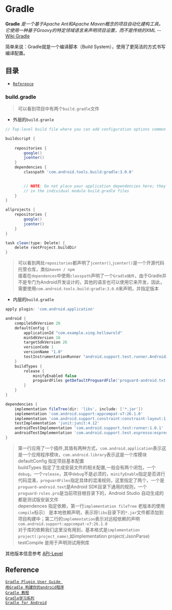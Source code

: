 # Gradle

**Gradle** _是一个基于Apache Ant和Apache Maven概念的项目自动化建构工具。它使用一种基于Groovy的特定领域语言来声明项目设置，而不是传统的XML_ -- [Wiki Gradle](https://zh.wikipedia.org/wiki/Gradle)    

简单来说：Gradle就是一个编译脚本（Build System），使用了更简洁的方式书写编译配置。

## 目录
- [`Reference`](#reference)

### build.gradle

> 可以看到项目中有两个`build.gradle`文件

- 外层的`build.granle`

```gradle
// Top-level build file where you can add configuration options common to all sub-projects/modules.

buildscript {
    
    repositories {
        google()
        jcenter()
    }
    dependencies {
        classpath 'com.android.tools.build:gradle:3.0.0'
        

        // NOTE: Do not place your application dependencies here; they belong
        // in the individual module build.gradle files
    }
}

allprojects {
    repositories {
        google()
        jcenter()
    }
}

task clean(type: Delete) {
    delete rootProject.buildDir
}
```

> 可以看到两处`repositories`都声明了`jcenter()`,`jcenter()`是一个开源代码托管仓库，类似`maven / npm`  
> 接着在`dependences`中使用`classpath`声明了一个`Gradle插件`，由于Gradle并不是专门为Android开发设计的，其他的语言也可以使用它来开发，因此，需要使用`com.android.tools.build:gradle:3.0.0`来声明，并指定版本

- 内层的`build.gradle`

```gradle
apply plugin: 'com.android.application'

android {
    compileSdkVersion 26
    defaultConfig {
        applicationId "com.example.xing.hellowrold"
        minSdkVersion 16
        targetSdkVersion 26
        versionCode 1
        versionName "1.0"
        testInstrumentationRunner "android.support.test.runner.AndroidJUnitRunner"
    }
    buildTypes {
        release {
            minifyEnabled false
            proguardFiles getDefaultProguardFile('proguard-android.txt'), 'proguard-rules.pro'
        }
    }
}

dependencies {
    implementation fileTree(dir: 'libs', include: ['*.jar'])
    implementation 'com.android.support:appcompat-v7:26.1.0'
    implementation 'com.android.support.constraint:constraint-layout:1.1.0'
    testImplementation 'junit:junit:4.12'
    androidTestImplementation 'com.android.support.test:runner:1.0.1'
    androidTestImplementation 'com.android.support.test.espresso:espresso-core:3.0.1'
}
```

> 第一行应用了一个插件,其值有两种方式，`com.android.application`表示这是一个应用程序模块，`com.android.library`表示这是一个库模块
> defaultConfig 指定项目基本配置  
> buildTypes 指定了生成安装文件的相关配置,一般会有两个闭包，一个`debug`，一个`release`，其中`debug`不是必须的，`minifyEnable`指定是否进行代码混淆，`proguardFiles`指定具体的混淆规则，这里指定了两个，一个是`proguard-android.text`是Android SDK目录下通用的规则，一个`proguard-rules.pro`是当前项目根目录下的，Android Studio 自动生成的都是测试版安装文件  
> dependences 指定依赖，第一行`implementation fileTree` 老版本的使用`compile`标示） 是本地依赖声明，表示将`libs`目录下的`*.jar`文件都添加到项目构建中；第二行的`implementation`表示对远程依赖的声明`com.android.support:appcompat-v7:26.1.0`  
> 对于库的依赖我们这里没有用到，基本格式是`implementation project(:project_name)`,如implementation project(:JsonParse)  
> testCompile 是用于声明测试用例库  

其他版本信息参考 [API-Level](../API-Level)

## Reference
[`Gradle Plugin User Guide `](http://tools.android.com/tech-docs/new-build-system/user-guide)   
[`用Gradle 构建你的android程序`](http://www.cnblogs.com/youxilua/archive/2013/05/20/3087935.html)  
[`Gradle 教程`](http://ask.android-studio.org/?/explore/category-gradle)  
[`Gradle学习系列`](http://www.cnblogs.com/davenkin/p/gradle-learning-1.html)  
[`Gradle for Android`](https://segmentfault.com/a/1190000004229002) 
